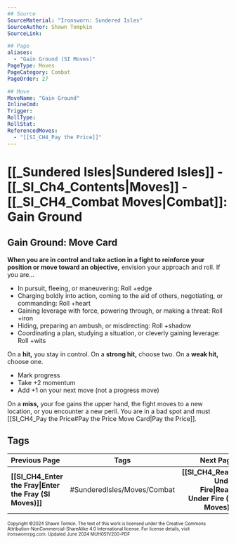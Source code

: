 ```yaml
---
## Source
SourceMaterial: "Ironsworn: Sundered Isles"
SourceAuthor: Shawn Tompkin
SourceLink: 

## Page
aliases: 
  - "Gain Ground (SI Moves)"
PageType: Moves
PageCategory: Combat
PageOrder: 27

## Move
MoveName: "Gain Ground"
InlineCmd: 
Trigger: 
RollType: 
RollStat: 
ReferencedMoves:
  - "[[SI_CH4_Pay the Price]]"
---
```

# [[_Sundered Isles|Sundered Isles]] - [[_SI_Ch4_Contents|Moves]] - [[_SI_CH4_Combat Moves|Combat]]: Gain Ground
## Gain Ground: Move Card
**When you are in control and take action in a fight to reinforce your position or move toward an objective,** envision your approach and roll. If you are…
- In pursuit, fleeing, or maneuvering: Roll +edge
- Charging boldly into action, coming to the aid of others, negotiating, or commanding: Roll +heart
- Gaining leverage with force, powering through, or making a threat: Roll +iron
- Hiding, preparing an ambush, or misdirecting: Roll +shadow
- Coordinating a plan, studying a situation, or cleverly gaining leverage: Roll +wits

On a **hit,** you stay in control. On a **strong hit,** choose two. On a **weak hit,** choose one.
- Mark progress
- Take +2 momentum
- Add +1 on your next move (not a progress move)

On a **miss,** your foe gains the upper hand, the fight moves to a new location, or you encounter a new peril. You are in a bad spot and must [[SI_CH4_Pay the Price#Pay the Price Move Card|Pay the Price]].

## Tags

| Previous Page | Tags | Next Page |
| :--- | :---: | ---: |
| **[[SI_CH4_Enter the Fray\|Enter the Fray (SI Moves)]]** | #SunderedIsles/Moves/Combat | **[[SI_CH4_React Under Fire\|React Under Fire (SI Moves)]]** |

<font size=-2>Copyright ©2024 Shawn Tomkin. The text of this work is licensed under the Creative Commons Attribution-NonCommercial-ShareAlike 4.0 International license. For license details, visit ironswornrpg.com. Updated June 2024 MUH051V200-PDF</font>